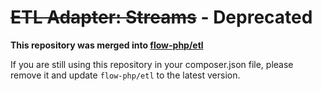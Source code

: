 # <s>ETL Adapter: Streams</s> - Deprecated

**This repository was merged into [flow-php/etl](https://github.com/flow-php/etl)**

If you are still using this repository in your composer.json file, please remove it and update `flow-php/etl` to the latest version.
